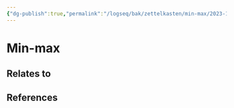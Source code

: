 ```yaml
---
{"dg-publish":true,"permalink":"/logseq/bak/zettelkasten/min-max/2023-10-25-t09-26-14-405-z-desktop/","title":"Min-max","tags":["status/todo"],"noteIcon":"","created":"2023-10-25T10:26:14.406+01:00"}
---
```



# Min-max

####



## Relates to
## References
